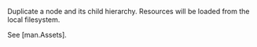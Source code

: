 Duplicate a node and its child hierarchy. Resources will be loaded from the local filesystem.

See [man.Assets].